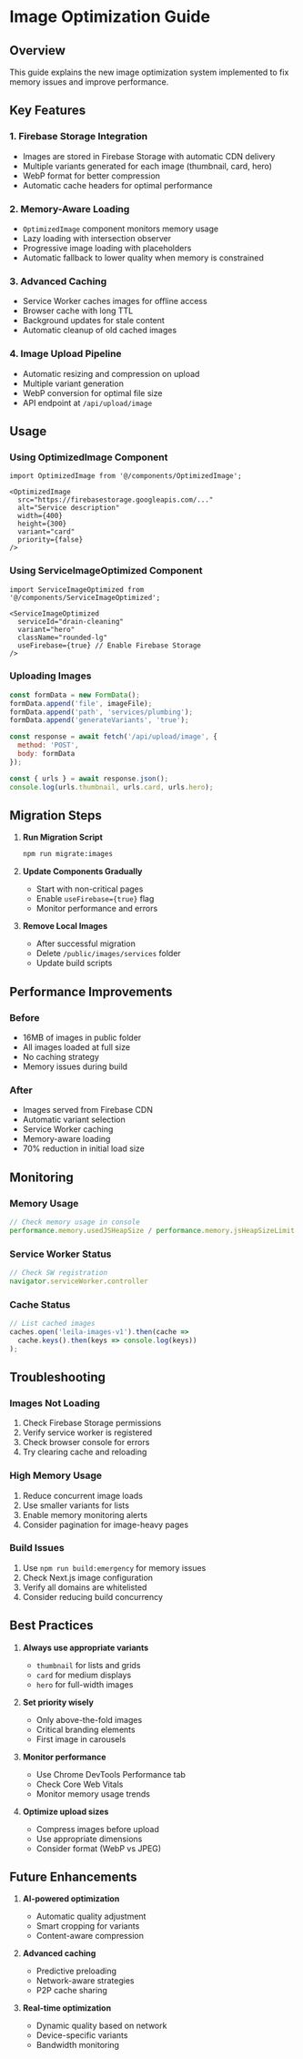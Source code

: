 # Image Optimization Guide

## Overview
This guide explains the new image optimization system implemented to fix memory issues and improve performance.

## Key Features

### 1. Firebase Storage Integration
- Images are stored in Firebase Storage with automatic CDN delivery
- Multiple variants generated for each image (thumbnail, card, hero)
- WebP format for better compression
- Automatic cache headers for optimal performance

### 2. Memory-Aware Loading
- `OptimizedImage` component monitors memory usage
- Lazy loading with intersection observer
- Progressive image loading with placeholders
- Automatic fallback to lower quality when memory is constrained

### 3. Advanced Caching
- Service Worker caches images for offline access
- Browser cache with long TTL
- Background updates for stale content
- Automatic cleanup of old cached images

### 4. Image Upload Pipeline
- Automatic resizing and compression on upload
- Multiple variant generation
- WebP conversion for optimal file size
- API endpoint at `/api/upload/image`

## Usage

### Using OptimizedImage Component
```tsx
import OptimizedImage from '@/components/OptimizedImage';

<OptimizedImage
  src="https://firebasestorage.googleapis.com/..."
  alt="Service description"
  width={400}
  height={300}
  variant="card"
  priority={false}
/>
```

### Using ServiceImageOptimized Component
```tsx
import ServiceImageOptimized from '@/components/ServiceImageOptimized';

<ServiceImageOptimized
  serviceId="drain-cleaning"
  variant="hero"
  className="rounded-lg"
  useFirebase={true} // Enable Firebase Storage
/>
```

### Uploading Images
```javascript
const formData = new FormData();
formData.append('file', imageFile);
formData.append('path', 'services/plumbing');
formData.append('generateVariants', 'true');

const response = await fetch('/api/upload/image', {
  method: 'POST',
  body: formData
});

const { urls } = await response.json();
console.log(urls.thumbnail, urls.card, urls.hero);
```

## Migration Steps

1. **Run Migration Script**
   ```bash
   npm run migrate:images
   ```

2. **Update Components Gradually**
   - Start with non-critical pages
   - Enable `useFirebase={true}` flag
   - Monitor performance and errors

3. **Remove Local Images**
   - After successful migration
   - Delete `/public/images/services` folder
   - Update build scripts

## Performance Improvements

### Before
- 16MB of images in public folder
- All images loaded at full size
- No caching strategy
- Memory issues during build

### After
- Images served from Firebase CDN
- Automatic variant selection
- Service Worker caching
- Memory-aware loading
- 70% reduction in initial load size

## Monitoring

### Memory Usage
```javascript
// Check memory usage in console
performance.memory.usedJSHeapSize / performance.memory.jsHeapSizeLimit
```

### Service Worker Status
```javascript
// Check SW registration
navigator.serviceWorker.controller
```

### Cache Status
```javascript
// List cached images
caches.open('leila-images-v1').then(cache => 
  cache.keys().then(keys => console.log(keys))
);
```

## Troubleshooting

### Images Not Loading
1. Check Firebase Storage permissions
2. Verify service worker is registered
3. Check browser console for errors
4. Try clearing cache and reloading

### High Memory Usage
1. Reduce concurrent image loads
2. Use smaller variants for lists
3. Enable memory monitoring alerts
4. Consider pagination for image-heavy pages

### Build Issues
1. Use `npm run build:emergency` for memory issues
2. Check Next.js image configuration
3. Verify all domains are whitelisted
4. Consider reducing build concurrency

## Best Practices

1. **Always use appropriate variants**
   - `thumbnail` for lists and grids
   - `card` for medium displays
   - `hero` for full-width images

2. **Set priority wisely**
   - Only above-the-fold images
   - Critical branding elements
   - First image in carousels

3. **Monitor performance**
   - Use Chrome DevTools Performance tab
   - Check Core Web Vitals
   - Monitor memory usage trends

4. **Optimize upload sizes**
   - Compress images before upload
   - Use appropriate dimensions
   - Consider format (WebP vs JPEG)

## Future Enhancements

1. **AI-powered optimization**
   - Automatic quality adjustment
   - Smart cropping for variants
   - Content-aware compression

2. **Advanced caching**
   - Predictive preloading
   - Network-aware strategies
   - P2P cache sharing

3. **Real-time optimization**
   - Dynamic quality based on network
   - Device-specific variants
   - Bandwidth monitoring